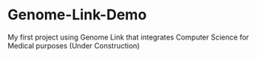 # Genome-Link-Demo
My first project using Genome Link that integrates Computer Science for Medical purposes (Under Construction)
